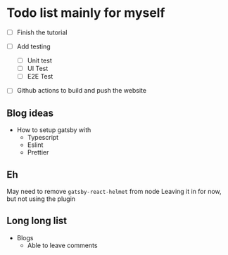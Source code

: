 # Todo list mainly for myself

- [ ] Finish the tutorial

- [ ] Add testing
  - [ ] Unit test
  - [ ] UI Test
  - [ ] E2E Test
- [ ] Github actions to build and push the website

## Blog ideas

- How to setup gatsby with
  - Typescript
  - Eslint
  - Prettier

## Eh

May need to remove `gatsby-react-helmet` from node
Leaving it in for now, but not using the plugin

## Long long list

- Blogs
  - Able to leave comments
